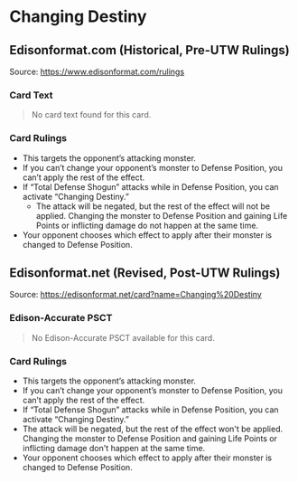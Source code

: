 # Changing Destiny

## Edisonformat.com (Historical, Pre-UTW Rulings)

Source: https://www.edisonformat.com/rulings

### Card Text

> No card text found for this card.

### Card Rulings

*   This targets the opponent’s attacking monster.
*   If you can’t change your opponent’s monster to Defense Position, you can’t apply the rest of the effect.
*   If “Total Defense Shogun” attacks while in Defense Position, you can activate “Changing Destiny.”
    *   The attack will be negated, but the rest of the effect will not be applied. Changing the monster to Defense Position and gaining Life Points or inflicting damage do not happen at the same time.
*   Your opponent chooses which effect to apply after their monster is changed to Defense Position.

## Edisonformat.net (Revised, Post-UTW Rulings)

Source: https://edisonformat.net/card?name=Changing%20Destiny

### Edison-Accurate PSCT

> No Edison-Accurate PSCT available for this card.

### Card Rulings

*   This targets the opponent’s attacking monster.
*   If you can’t change your opponent’s monster to Defense Position, you can’t apply the rest of the effect.
*   If “Total Defense Shogun” attacks while in Defense Position, you can activate “Changing Destiny.”
*   The attack will be negated, but the rest of the effect won't be applied. Changing the monster to Defense Position and gaining Life Points or inflicting damage don't happen at the same time.
*   Your opponent chooses which effect to apply after their monster is changed to Defense Position.
            